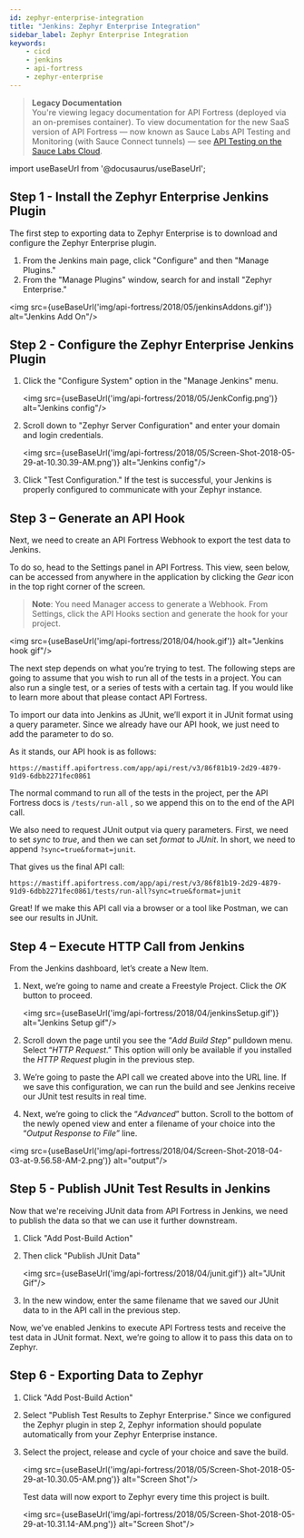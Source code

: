 ```yaml
---
id: zephyr-enterprise-integration
title: "Jenkins: Zephyr Enterprise Integration"
sidebar_label: Zephyr Enterprise Integration
keywords:
    - cicd
    - jenkins
    - api-fortress
    - zephyr-enterprise
---
```


>**Legacy Documentation**<br/>You're viewing legacy documentation for API Fortress (deployed via an on-premises container). To view documentation for the new SaaS version of API Fortress &#8212; now known as Sauce Labs API Testing and Monitoring (with Sauce Connect tunnels) &#8212; see [API Testing on the Sauce Labs Cloud](/api-testing/).

import useBaseUrl from '@docusaurus/useBaseUrl';

## Step 1 - Install the Zephyr Enterprise Jenkins Plugin

The first step to exporting data to Zephyr Enterprise is to download and configure the Zephyr Enterprise plugin.

1. From the Jenkins main page, click "Configure" and then "Manage Plugins."
2. From the "Manage Plugins" window, search for and install "Zephyr Enterprise."

<img src={useBaseUrl('img/api-fortress/2018/05/jenkinsAddons.gif')} alt="Jenkins Add On"/>

## Step 2 - Configure the Zephyr Enterprise Jenkins Plugin

1. Click the "Configure System" option in the "Manage Jenkins" menu.

   <img src={useBaseUrl('img/api-fortress/2018/05/JenkConfig.png')} alt="Jenkins config"/>

2. Scroll down to "Zephyr Server Configuration" and enter your domain and login credentials.

   <img src={useBaseUrl('img/api-fortress/2018/05/Screen-Shot-2018-05-29-at-10.30.39-AM.png')} alt="Jenkins config"/>

3. Click "Test Configuration." If the test is successful, your Jenkins is properly configured to communicate with your Zephyr instance.

## Step 3 – Generate an API Hook

Next, we need to create an API Fortress Webhook to export the test data to Jenkins.

To do so, head to the Settings panel in API Fortress. This view, seen below, can be accessed from anywhere in the application by clicking the _Gear_ icon in the top right corner of the screen.

> __Note__: You need Manager access to generate a Webhook. From Settings, click the API Hooks section and generate the hook for your project.

<img src={useBaseUrl('img/api-fortress/2018/04/hook.gif')} alt="Jenkins hook gif"/>

The next step depends on what you’re trying to test. The following steps are going to assume that you wish to run all of the tests in a project. You can also run a single test, or a series of tests with a certain tag. If you would like to learn more about that please contact API Fortress.

To import our data into Jenkins as JUnit, we’ll export it in JUnit format using a query parameter. Since we already have our API hook, we just need to add the parameter to do so.

As it stands, our API hook is as follows:

```http request
https://mastiff.apifortress.com/app/api/rest/v3/86f81b19-2d29-4879-91d9-6dbb2271fec0861
```

The normal command to run all of the tests in the project, per the API Fortress docs is `/tests/run-all` , so we append this on to the end of the API call.

We also need to request JUnit output via query parameters. First, we need to set _sync_ to _true_, and then we can set _format_ to _JUnit_. In short, we need to append `?sync=true&format=junit`.

That gives us the final API call:

```http request
https://mastiff.apifortress.com/app/api/rest/v3/86f81b19-2d29-4879-91d9-6dbb2271fec0861/tests/run-all?sync=true&format=junit
```

Great! If we make this API call via a browser or a tool like Postman, we can see our results in JUnit.

## Step 4 – Execute HTTP Call from Jenkins

From the Jenkins dashboard, let’s create a New Item.

1. Next, we’re going to name and create a Freestyle Project. Click the _OK_ button to proceed.

   <img src={useBaseUrl('img/api-fortress/2018/04/jenkinsSetup.gif')} alt="Jenkins Setup gif"/>

2. Scroll down the page until you see the “_Add Build Step_” pulldown menu. Select “_HTTP Request_.”
   This option will only be available if you installed the _HTTP Request_ plugin in the previous step.

3. We’re going to paste the API call we created above into the URL line. If we save this configuration, we can run the build and see Jenkins receive our JUnit test results in real time.

4. Next, we’re going to click the “_Advanced_” button. Scroll to the bottom of the newly opened view and enter a filename of your choice into the “_Output Response to File”_ line.

<img src={useBaseUrl('img/api-fortress/2018/04/Screen-Shot-2018-04-03-at-9.56.58-AM-2.png')} alt="output"/>

## Step 5 - Publish JUnit Test Results in Jenkins

Now that we're receiving JUnit data from API Fortress in Jenkins, we need to publish the data so that we can use it further downstream.

1. Click "Add Post-Build Action"
2. Then click "Publish JUnit Data"

   <img src={useBaseUrl('img/api-fortress/2018/04/junit.gif')} alt="JUnit Gif"/>

3. In the new window, enter the same filename that we saved our JUnit data to in the API call in the previous step.

Now, we’ve enabled Jenkins to execute API Fortress tests and receive the test data in JUnit format. Next, we’re going to allow it to pass this data on to Zephyr.

## Step 6 - Exporting Data to Zephyr

1. Click "Add Post-Build Action"
2. Select "Publish Test Results to Zephyr Enterprise."
    Since we configured the Zephyr plugin in step 2, Zephyr information should populate automatically from your Zephyr Enterprise instance.

3. Select the project, release and cycle of your choice and save the build.

   <img src={useBaseUrl('img/api-fortress/2018/05/Screen-Shot-2018-05-29-at-10.30.05-AM.png')} alt="Screen Shot"/>

   Test data will now export to Zephyr every time this project is built.

   <img src={useBaseUrl('img/api-fortress/2018/05/Screen-Shot-2018-05-29-at-10.31.14-AM.png')} alt="Screen Shot"/>
